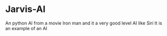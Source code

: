 # Jarvis-AI
An python AI from a movie Iron man and it a very good level AI like Siri 
It is an example of an AI
